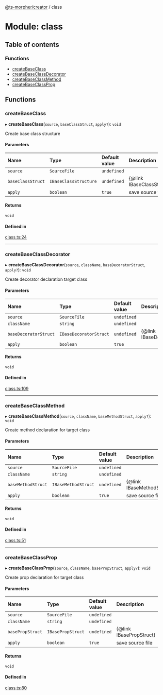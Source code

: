 [@ts-morpher/creator](../README.md) / class

# Module: class

## Table of contents

### Functions

- [createBaseClass](class.md#createbaseclass)
- [createBaseClassDecorator](class.md#createbaseclassdecorator)
- [createBaseClassMethod](class.md#createbaseclassmethod)
- [createBaseClassProp](class.md#createbaseclassprop)

## Functions

### createBaseClass

▸ **createBaseClass**(`source`, `baseClassStruct`, `apply?`): `void`

Create base class structure

#### Parameters

| Name | Type | Default value | Description |
| :------ | :------ | :------ | :------ |
| `source` | `SourceFile` | `undefined` |  |
| `baseClassStruct` | `IBaseClassStructure` | `undefined` | {@link IBaseClassStructure} |
| `apply` | `boolean` | `true` | save source file |

#### Returns

`void`

#### Defined in

[class.ts:24](https://github.com/linbudu599/morpher/blob/0f9496e/packages/creator/src/class.ts#L24)

___

### createBaseClassDecorator

▸ **createBaseClassDecorator**(`source`, `className`, `baseDecoratorStruct`, `apply?`): `void`

Create decorator declaration target class

#### Parameters

| Name | Type | Default value | Description |
| :------ | :------ | :------ | :------ |
| `source` | `SourceFile` | `undefined` |  |
| `className` | `string` | `undefined` |  |
| `baseDecoratorStruct` | `IBaseDecoratorStruct` | `undefined` | {@link IBaseDecoratorStruct} |
| `apply` | `boolean` | `true` |  |

#### Returns

`void`

#### Defined in

[class.ts:109](https://github.com/linbudu599/morpher/blob/0f9496e/packages/creator/src/class.ts#L109)

___

### createBaseClassMethod

▸ **createBaseClassMethod**(`source`, `className`, `baseMethodStruct`, `apply?`): `void`

Create method declaration for target class

#### Parameters

| Name | Type | Default value | Description |
| :------ | :------ | :------ | :------ |
| `source` | `SourceFile` | `undefined` |  |
| `className` | `string` | `undefined` |  |
| `baseMethodStruct` | `IBaseMethodStruct` | `undefined` | {@link IBaseMethodStruct} |
| `apply` | `boolean` | `true` | save source file |

#### Returns

`void`

#### Defined in

[class.ts:51](https://github.com/linbudu599/morpher/blob/0f9496e/packages/creator/src/class.ts#L51)

___

### createBaseClassProp

▸ **createBaseClassProp**(`source`, `className`, `basePropStruct`, `apply?`): `void`

Create prop declaration for target class

#### Parameters

| Name | Type | Default value | Description |
| :------ | :------ | :------ | :------ |
| `source` | `SourceFile` | `undefined` |  |
| `className` | `string` | `undefined` |  |
| `basePropStruct` | `IBasePropStruct` | `undefined` | {@link IBasePropStruct} |
| `apply` | `boolean` | `true` | save source file |

#### Returns

`void`

#### Defined in

[class.ts:80](https://github.com/linbudu599/morpher/blob/0f9496e/packages/creator/src/class.ts#L80)
